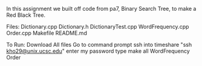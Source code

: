 In this assignment we built off code from pa7, Binary Search Tree, to make a Red Black Tree.

Files:
Dictionary.cpp
Dictionary.h
DictionaryTest.cpp
WordFrequency.cpp
Order.cpp
Makefile
README.md

To Run:
Download All files
Go to command prompt
ssh into timeshare
"ssh kho29@unix.ucsc.edu"
enter my password
type make all
WordFrequency <infile> <outfile>
Order <infile> <outfile>
